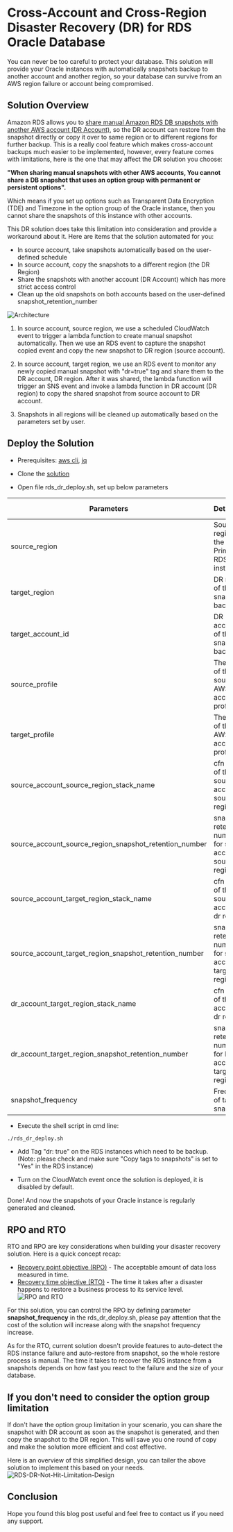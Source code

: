 # Cross-Account and Cross-Region Disaster Recovery (DR) for RDS Oracle Database

You can never be too careful to protect your database. This solution will provide your Oracle instances with automatically snapshots backup to another account and another region, so your database can survive from an AWS region failure or account being compromised.

## Solution Overview

Amazon RDS allows you to [share manual Amazon RDS DB snapshots with another AWS account (DR Account)](https://docs.aws.amazon.com/AmazonRDS/latest/UserGuide/USER_ShareSnapshot.html), so the DR account can restore from the snapshot directly or copy it over to same region or to different regions for further backup. This is a really cool feature which makes cross-account backups much easier to be implemented, however, every feature comes with limitations, here is the one that may affect the DR solution you choose:

**"When sharing manual snapshots with other AWS accounts, You cannot share a DB snapshot that uses an option group with permanent or persistent options".**

Which means if you set up options such as Transparent Data Encryption (TDE) and Timezone in the option group of the Oracle instance, then you cannot share the snapshots of this instance with other accounts.

This DR solution does take this limitation into consideration and provide a workaround about it. Here are items that the solution automated for you:

* In source account, take snapshots automatically based on the user-defined schedule
* In source account, copy the snapshots to a different region (the DR Region)
* Share the snapshots with another account (DR Account) which has more strict access control
* Clean up the old snapshots on both accounts based on the user-defined snapshot_retention_number

![Architecture](./images/RDS-DR.png)

1. In source account, source region, we use a scheduled CloudWatch event to trigger a lambda function to create manual snapshot automatically. Then we use an RDS event to capture the snapshot copied event and copy the new snapshot to DR region (source account).

1. In source account, target region, we use an RDS event to monitor any newly copied manual snapshot with "dr=true" tag and share them to the DR account, DR region. After it was shared, the lambda function will trigger an SNS event and invoke a lambda function in DR account (DR region) to copy the shared snapshot from source account to DR account.

1. Snapshots in all regions will be cleaned up automatically based on the parameters set by user.

## Deploy the Solution

* Prerequisites: [aws cli](https://aws.amazon.com/cli/), [jq](https://stedolan.github.io/jq/)

* Clone the [solution](https://github.com/jing-1strategy/rds-oracle-dr)
* Open file rds_dr_deploy.sh, set up below parameters

| Parameters                                            | Details                                                    | Default Value |
| ----------------------------------------------------- |:-----------------------------------------------------------|:--------------|
|source_region                                          | Source region of the Primary RDS instance                  | us-west-2     |
|target_region                                          | DR region of the snapshot backups                          | us-east-2     |
|target_account_id                                      | DR account id of the snapshot backups                      | N/A           |
|source_profile                                         | The name of the source AWS account profile                 | N/A           |
|target_profile                                         | The name of the DR AWS account profile                     | N/A           |
|source_account_source_region_stack_name                | cfn name of the source account source region               | N/A           |
|source_account_source_region_snapshot_retention_number | snapshot retention number for source account source region | N/A           |
|source_account_target_region_stack_name                | cfn name of the source account dr region                   | N/A           |
|source_account_target_region_snapshot_retention_number | snapshot retention number for source account target region | N/A           |
|dr_account_target_region_stack_name                    | cfn name of the dr account dr region                       | N/A           |
|dr_account_target_region_snapshot_retention_number     | snapshot retention number for DR account target region     | N/A           |
|snapshot_frequency                                     | Frequency of taking snapshots                              | rate(1 hour)  |

* Execute the shell script in cmd line:

```bash
./rds_dr_deploy.sh
```

* Add Tag "dr: true" on the RDS instances which need to be backup. (Note: please check and make sure "Copy tags to snapshots" is set to "Yes" in the RDS instance)

* Turn on the CloudWatch event once the solution is deployed, it is disabled by default.

Done!
And now the snapshots of your Oracle instance is regularly generated and cleaned.

## RPO and RTO
RTO and RPO are key considerations when building your disaster recovery solution. Here is a quick concept recap:
* [Recovery point objective (RPO)](https://en.wikipedia.org/wiki/Recovery_point_objective) - The acceptable amount of data loss measured in time. 
* [Recovery time objective (RTO)](https://en.wikipedia.org/wiki/Recovery_time_objective) - The time it takes after a disaster happens to restore a business process to its service level.
![RPO and RTO](./images/RPO-RTO.png)

For this solution, you can control the RPO by defining parameter **snapshot_frequency** in the rds_dr_deploy.sh, please pay attention that the cost of the solution will increase along with the snapshot frequency increase.

As for the RTO, current solution doesn't provide features to auto-detect the RDS instance failure and auto-restore from snapshot, so the whole restore process is manual. The time it takes to recover the RDS instance from a snapshots depends on how fast you react to the failure and the size of your database.  

## If you don't need to consider the option group limitation

If don't have the option group limitation in your scenario, you can share the snapshot with DR account as soon as the snapshot is generated, and then copy the snapshot to the DR region. This will save you one round of copy and make the solution more efficient and cost effective.

Here is an overview of this simplified design, you can tailer the above solution to implement this based on your needs.
![RDS-DR-Not-Hit-Limitation-Design](./images/RDS-DR-No-Limitation.png)

## Conclusion

Hope you found this blog post useful and feel free to contact us if you need any support.